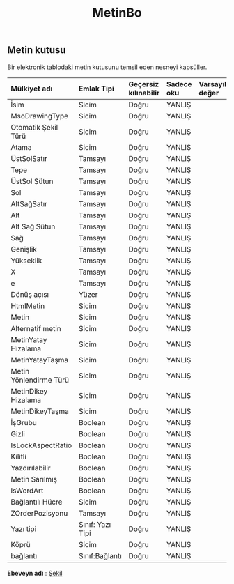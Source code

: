 ﻿---
title: MetinBo
second_title: Aspose.Cells Cloud Documen
type: docs
url: /tr/specification/model/textbox/
description: "Aspose.Cells Bulut modeli spesifikasyonu: TextBox. Açma, oluşturma, düzenleme, bölme, birleştirme, karşılaştırma ve dönüştürme gibi özelliklerle Excel ve diğer elektronik tablo belgelerini zahmetsizce yönetin"
kwords: Excel, Office, Elektronik Tablo, Cloud REST API, TextBox
weight: 50
---
## **Metin kutusu**

 Bir elektronik tablodaki metin kutusunu temsil eden nesneyi kapsüller.

| Mülkiyet adı| Emlak Tipi| Geçersiz kılınabilir| Sadece oku| Varsayılan değer| Tanım|
|:- |:- |:- |:- |:- |:- |
| İsim| Sicim| Doğru| YANLIŞ|||
| MsoDrawingType| Sicim| Doğru| YANLIŞ|||
| Otomatik Şekil Türü| Sicim| Doğru| YANLIŞ|||
| Atama| Sicim| Doğru| YANLIŞ|||
| ÜstSolSatır| Tamsayı| Doğru| YANLIŞ|||
| Tepe| Tamsayı| Doğru| YANLIŞ|||
| ÜstSol Sütun| Tamsayı| Doğru| YANLIŞ|||
| Sol| Tamsayı| Doğru| YANLIŞ|||
| AltSağSatır| Tamsayı| Doğru| YANLIŞ|||
| Alt| Tamsayı| Doğru| YANLIŞ|||
| Alt Sağ Sütun| Tamsayı| Doğru| YANLIŞ|||
| Sağ| Tamsayı| Doğru| YANLIŞ|||
| Genişlik| Tamsayı| Doğru| YANLIŞ|||
| Yükseklik| Tamsayı| Doğru| YANLIŞ|||
| X| Tamsayı| Doğru| YANLIŞ|||
| e| Tamsayı| Doğru| YANLIŞ|||
| Dönüş açısı| Yüzer| Doğru| YANLIŞ|||
|HtmlMetin| Sicim| Doğru| YANLIŞ|||
| Metin| Sicim| Doğru| YANLIŞ|||
| Alternatif metin| Sicim| Doğru| YANLIŞ|||
| MetinYatay Hizalama| Sicim| Doğru| YANLIŞ|||
| MetinYatayTaşma| Sicim| Doğru| YANLIŞ|||
| Metin Yönlendirme Türü| Sicim| Doğru| YANLIŞ|||
| MetinDikey Hizalama| Sicim| Doğru| YANLIŞ|||
| MetinDikeyTaşma| Sicim| Doğru| YANLIŞ|||
| İşGrubu| Boolean| Doğru| YANLIŞ|||
| Gizli| Boolean| Doğru| YANLIŞ|||
| IsLockAspectRatio| Boolean| Doğru| YANLIŞ|||
| Kilitli| Boolean| Doğru| YANLIŞ|||
| Yazdırılabilir| Boolean| Doğru| YANLIŞ|||
| Metin Sarılmış| Boolean| Doğru| YANLIŞ|||
| IsWordArt| Boolean| Doğru| YANLIŞ|||
| Bağlantılı Hücre| Sicim| Doğru| YANLIŞ|||
| ZOrderPozisyonu| Tamsayı| Doğru| YANLIŞ|||
| Yazı tipi| Sınıf: Yazı Tipi| Doğru| YANLIŞ|||
| Köprü| Sicim| Doğru| YANLIŞ|||
| bağlantı| Sınıf:Bağlantı| Doğru| YANLIŞ|||

**Ebeveyn adı** : [Şekil](/specification/model/shape)

